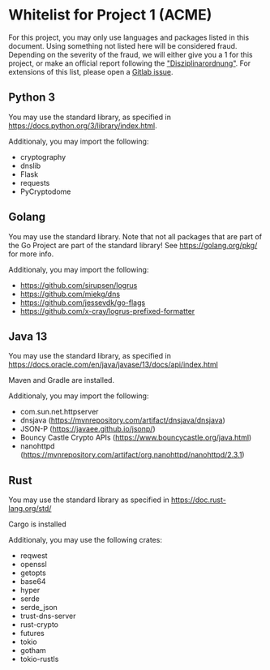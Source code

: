 
# Whitelist for Project 1 (ACME)
For this project, you may only use languages and packages listed in this document. Using something not listed here will be considered fraud. Depending on the severity of the fraud, we will either give you a 1 for this project, or make an official report following the ["Disziplinarordnung"](https://www.admin.ch/opc/de/classified-compilation/20042642/index.html). For extensions of this list, please open a [Gitlab issue](https://gitlab.inf.ethz.ch/PRV-PERRIG/netsec-course/netsec-2020-issues).

## Python 3
You may use the standard library, as specified in https://docs.python.org/3/library/index.html.

Additionaly, you may import the following:
- cryptography
- dnslib
- Flask
- requests
- PyCryptodome


## Golang
You may use the standard library. Note that not all packages that are part of the Go Project are part of the standard library! See https://golang.org/pkg/ for more info.

Additionaly, you may import the following:
- https://github.com/sirupsen/logrus
- https://github.com/miekg/dns
- https://github.com/jessevdk/go-flags
- https://github.com/x-cray/logrus-prefixed-formatter


##  Java 13 
You may use the standard library, as specified in
https://docs.oracle.com/en/java/javase/13/docs/api/index.html

Maven and Gradle are installed.

Additionaly, you may import the following:
- com.sun.net.httpserver
- dnsjava (https://mvnrepository.com/artifact/dnsjava/dnsjava)
- JSON-P (https://javaee.github.io/jsonp/)
- Bouncy Castle Crypto APIs (https://www.bouncycastle.org/java.html)
- nanohttpd (https://mvnrepository.com/artifact/org.nanohttpd/nanohttpd/2.3.1)


## Rust
You may use the standard library as specified in
https://doc.rust-lang.org/std/

Cargo is installed

Additionaly, you may use the following crates:
- reqwest
- openssl
- getopts
- base64
- hyper
- serde
- serde_json
- trust-dns-server
- rust-crypto
- futures
- tokio
- gotham
- tokio-rustls
